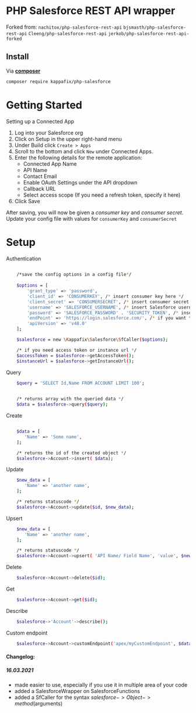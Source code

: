 # PHP Salesforce REST API wrapper

Forked from:
```nachitox/php-salesforce-rest-api``` ```bjsmasth/php-salesforce-rest-api``` ```Cleeng/php-salesforce-rest-api``` ```jerkob/php-salesforce-rest-api-forked```


## Install

Via **[composer](https://getcomposer.org/)**

``` bash
composer require kappafix/php-salesforce
```

# Getting Started

Setting up a Connected App

1. Log into your Salesforce org
2. Click on Setup in the upper right-hand menu
3. Under Build click ```Create > Apps ```
4. Scroll to the bottom and click ```New``` under Connected Apps.
5. Enter the following details for the remote application:
    - Connected App Name
    - API Name
    - Contact Email
    - Enable OAuth Settings under the API dropdown
    - Callback URL
    - Select access scope (If you need a refresh token, specify it here)
6. Click Save

After saving, you will now be given a _consumer key_ and _consumer secret_. Update your config file with values for ```consumerKey``` and ```consumerSecret```

# Setup

Authentication

```bash
	
	/*save the config options in a config file*/
	
    $options = [
        'grant_type' => 'password',
        'client_id' => 'CONSUMERKEY', /* insert consumer key here */
        'client_secret' => 'CONSUMERSECRET', /* insert consumer secret here */
        'username' => 'SALESFORCE_USERNAME', /* insert Salesforce username here */
        'password' => 'SALESFORCE_PASSWORD' . 'SECURITY_TOKEN', /* insert Salesforce user password and security token here */
		'endPoint' => 'https://login.salesforce.com/', /* if you want to login to a Sandbox change the url to https://test.salesforce.com/ */
		'apiVersion' => 'v48.0'
    ];

	$salesforce = new \Kappafix\Salesforce\SfCaller($options);

    /* if you need access token or instance url */
    $accessToken = $salesforce->getAccessToken();
    $instanceUrl = $salesforce->getInstanceUrl();
```

Query

```bash
    $query = 'SELECT Id,Name FROM ACCOUNT LIMIT 100';

    
    /* returns array with the queried data */
    $data = $salesforce->query($query);

```

Create

```bash

    $data = [
       'Name' => 'Some name',
    ];

    /* returns the id of the created object */
    $salesforce->Account->insert( $data);
```

Update

```bash
    $new_data = [
       'Name' => 'another name',
    ];

    /* returns statuscode */
    $salesforce->Account->update($id, $new_data);
```

Upsert

```bash
    $new_data = [
       'Name' => 'another name',
    ];

    /* returns statuscode */
    $salesforce->Account->upsert( 'API Name/ Field Name', 'value', $new_data);
```

Delete

```bash
    $salesforce->Account->delete($id);
```

Get

```bash
    $salesforce->Account->get($id);
```

Describe

```bash
    $salesforce->'Account'->describe();
```

Custom endpoint

```bash
    $salesforce->Account->customEndpoint('apex/myCustomEndpoint', $data, 200);
```

#### Changelog: ####


##### 16.03.2021 #####
 - made easier to use, especially if you use it in multiple area of your code
 - added a SalesforceWrapper on SalesforceFunctions
 - added a SfCaller for the syntax $salesforce->Object->method($arguments)
